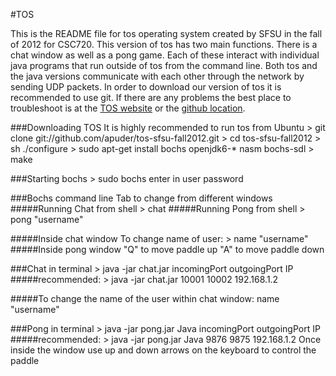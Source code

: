 #TOS

This is the README file for tos operating system created by SFSU 
in the fall of 2012 for CSC720. This version of tos has two main functions.
There is a chat window as well as a pong game. Each of these interact with
individual java programs that run outside of tos from the command line.
Both tos and the java versions communicate with each other through the network
by sending UDP packets. In order to download our version of tos it is 
recommended to use git. If there are any problems the best place to troubleshoot is at the [TOS website](ttp://pear.sfsu.edu/csc720/tos/) or the [github location](https://github.com/apuder/tos-sfsu-fall2012).


###Downloading TOS
	It is highly recommended to run tos from Ubuntu
	> git clone git://github.com/apuder/tos-sfsu-fall2012.git
	> cd tos-sfsu-fall2012
	> sh ./configure
	> sudo apt-get install bochs openjdk6-* nasm bochs-sdl
	> make
	
###Starting bochs
	> sudo bochs
	enter in user password


###Bochs command line
	Tab to change from different windows
#####Running Chat from shell
		> chat
#####Running Pong from shell
		> pong "username"

#####Inside chat window
		To change name of user: > name "username"
#####Inside pong window
		"Q" to move paddle up
		"A" to move paddle down 


###Chat in terminal
		> java -jar chat.jar incomingPort outgoingPort IP
#####recommended: 
 		> java -jar chat.jar 10001 10002 192.168.1.2

#####To change the name of the user within chat window:
 		name "username"

###Pong in terminal
		> java -jar pong.jar Java incomingPort outgoingPort IP
#####recommended:
		> java -jar pong.jar Java 9876 9875 192.168.1.2
	Once inside the window use up and down arrows on the keyboard to control the paddle
